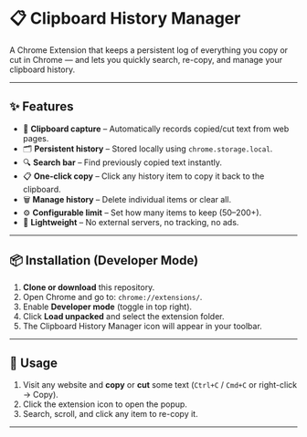 # 📋 Clipboard History Manager

A Chrome Extension that keeps a persistent log of everything you copy or cut in Chrome — and lets you quickly search, re-copy, and manage your clipboard history.

---

## ✨ Features

- 📌 **Clipboard capture** – Automatically records copied/cut text from web pages.
- 🗂 **Persistent history** – Stored locally using `chrome.storage.local`.
- 🔍 **Search bar** – Find previously copied text instantly.
- 📋 **One-click copy** – Click any history item to copy it back to the clipboard.
- 🗑 **Manage history** – Delete individual items or clear all.
- ⚙️ **Configurable limit** – Set how many items to keep (50–200+).
- 🚀 **Lightweight** – No external servers, no tracking, no ads.


---

## 📦 Installation (Developer Mode)

1. **Clone or download** this repository.
2. Open Chrome and go to: `chrome://extensions/`.
3. Enable **Developer mode** (toggle in top right).
4. Click **Load unpacked** and select the extension folder.
5. The Clipboard History Manager icon will appear in your toolbar.

---

## 🔧 Usage

1. Visit any website and **copy** or **cut** some text (`Ctrl+C` / `Cmd+C` or right-click → Copy).
2. Click the extension icon to open the popup.
3. Search, scroll, and click any item to re-copy it.

---


